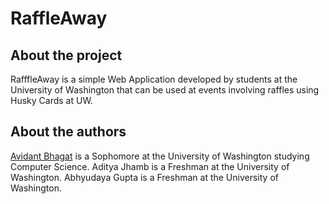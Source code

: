# RaffleAway

## About the project

RafffleAway is a simple Web Application developed by students at the University of Washington that can be used at events involving raffles using Husky Cards at UW.

## About the authors

[Avidant Bhagat](https://students.washington.edu/avidant) is a Sophomore at the University of Washington studying Computer Science.
Aditya Jhamb is a Freshman at the University of Washington.
Abhyudaya Gupta is a Freshman at the University of Washington.

